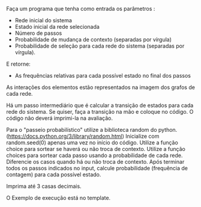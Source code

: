 Faça um programa que tenha como entrada os parâmetros :
* Rede inicial do sistema
* Estado inicial da rede selecionada
* Número de passos
* Probabilidade de mudança de contexto (separadas por vírgula)
* Probabilidade de seleção para cada rede do sistema (separadas por vírgula).

E retorne:
* As frequências relativas para cada possível estado no final dos passos

As interações dos elementos estão representados na imagem dos grafos de cada rede.

Há um passo intermediário que é calcular a transição de estados para cada rede do sistema. Se quiser, faça a transição na mão e coloque no código. O código não deverá imprimi-la na avaliação.

Para o "passeio probabilístico" utilize a biblioteca random do python. (https://docs.python.org/3/library/random.html)
Inicialize com random.seed(0) apenas uma vez no início do código.
Utilize a função choice para sortear se haverá ou não troca de contexto.
Utilize a função choices para sortear cada passo usando a probabilidade de cada rede. Diferencie os casos quando há ou não troca de contexto.
Após terminar todos os passos indicados no input, calcule probabilidade (frequência de contagem) para cada possível estado.

Imprima até 3 casas decimais.

O Exemplo de execução está no template.
